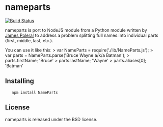 nameparts
=========
[![Build Status](https://travis-ci.org/Ghary/nameparts.svg)](https://travis-ci.org/Ghary/nameparts)

nameparts is port to NodeJS module from a Python module written by [James Polera!](https://github.com/polera) to
address a problem splitting full names into individual parts (first, middle, last, etc.).

You can use it like this:
        > var NameParts = require('./lib/NameParts.js');
        > var parts = NameParts.parse('Bruce Wayne a/k/a Batman');
        > parts.firstName;
        'Bruce'
        > parts.lastName;
        'Wayne'
        > parts.aliases[0];
        'Batman'

Installing
----------
       npm install NameParts

License
-------
nameparts is released under the BSD license.
